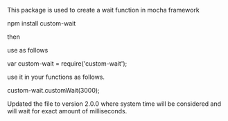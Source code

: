 This package is used to create a wait function in mocha framework

npm install custom-wait

then

use as follows

var custom-wait = require('custom-wait');

use it in your functions as follows.

custom-wait.customWait(3000);

Updated the file to version 2.0.0 where system time will be considered and will wait for exact amount of milliseconds.